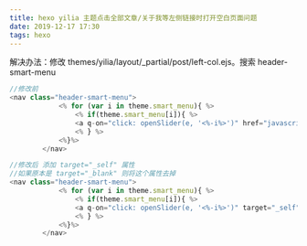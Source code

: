 ```yaml
---
title: hexo yilia 主题点击全部文章/关于我等左侧链接时打开空白页面问题 
date: 2019-12-17 17:30
tags: hexo
---
```


<!-- more -->

解决办法：修改 themes/yilia/layout/_partial/post/left-col.ejs。搜索 header-smart-menu

```js
//修改前
<nav class="header-smart-menu">
    		<% for (var i in theme.smart_menu){ %>
    			<% if(theme.smart_menu[i]){ %>
    			<a q-on="click: openSlider(e, '<%-i%>')" href="javascript:void(0)"><%= theme.smart_menu[i] %></a>
    			<% } %>
            <%}%>
		</nav>
```

```javascript
//修改后 添加 target="_self" 属性
//如果原本是 target="_blank" 则将这个属性去掉
<nav class="header-smart-menu">
    		<% for (var i in theme.smart_menu){ %>
    			<% if(theme.smart_menu[i]){ %>
    			<a q-on="click: openSlider(e, '<%-i%>')" target="_self" href="javascript:void(0)"><%= theme.smart_menu[i] %></a>
    			<% } %>
            <%}%>
		</nav>
```

